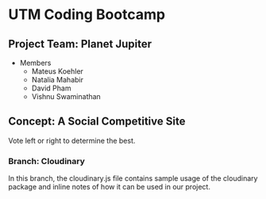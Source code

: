 # UTM Coding Bootcamp

## Project Team: Planet Jupiter

- Members
  - Mateus Koehler
  - Natalia Mahabir
  - David Pham
  - Vishnu Swaminathan

## Concept: A Social Competitive Site

Vote left or right to determine the best.

### Branch: Cloudinary

In this branch, the cloudinary.js file contains sample usage of the cloudinary package and inline notes of how it can be used in our project.
